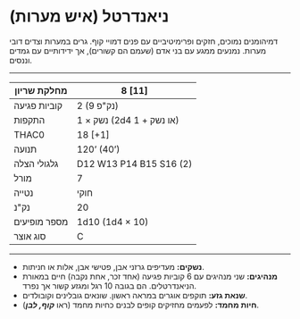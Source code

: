 # ניאנדרטל (איש מערות)

דמיהומנים נמוכים, חזקים ופרימיטיביים עם פנים דמויי קוף. גרים במערות וצדים דובי מערות. נמנעים ממגע עם בני אדם (שעמם הם קשורים), אך ידידותיים עם גמדים וננסים.

------

| מחלקת שריון     | 8 [11]                            |
| ---------------- | --------------------------------- |
| קוביות פגיעה    | 2 (9 נק"פ)                        |
| התקפות          | 1 × נשק (2d4 או נשק + 1)          |
| THAC0            | 18 [+1]                           |
| תנועה           | 120’ (40’)                        |
| גלגולי הצלה     | D12 W13 P14 B15 S16 (2)           |
| מורל            | 7                                 |
| נטייה           | חוקי                              |
| נק"נ            | 20                                |
| מספר מופיעים    | 1d10 (1d4 × 10)                   |
| סוג אוצר        | C                                 |

------

- **נשקים:** מעדיפים גרזני אבן, פטישי אבן, אלות או חניתות.
- **מנהיגים:** שני מנהיגים עם 6 קוביות פגיעה (אחד זכר, אחת נקבה) חיים במאורת הניאנדרטלים. הם בגובה 10 רגל ומגזע קשור אך נפרד.
- **שנאת גזע:** תוקפים אוגרים במראה ראשון. שונאים גובלינים וקובולדים.
- **חיות מחמד:** לפעמים מחזיקים קופים לבנים כחיות מחמד (ראו ***קוף, לבן***).